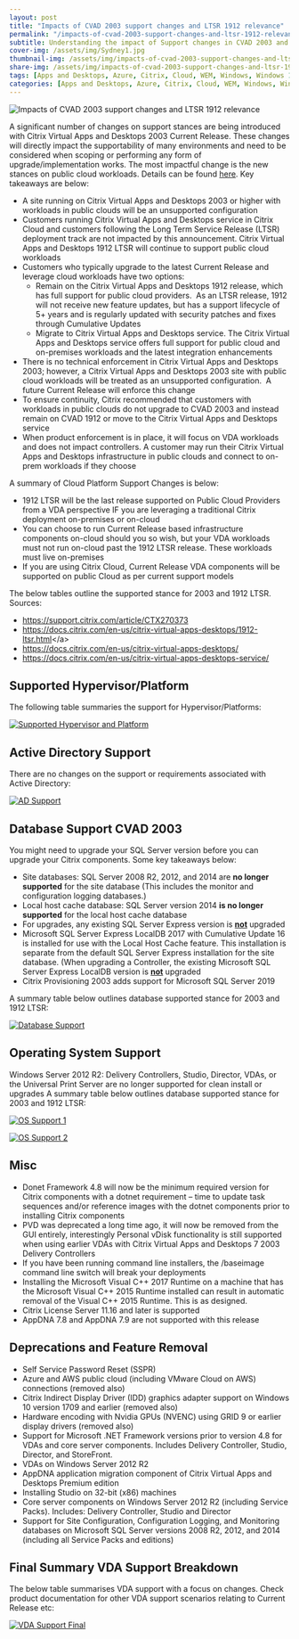 ```yaml
---
layout: post
title: "Impacts of CVAD 2003 support changes and LTSR 1912 relevance"
permalink: "/impacts-of-cvad-2003-support-changes-and-ltsr-1912-relevance/"
subtitle: Understanding the impact of Support changes in CVAD 2003 and the new relevance of LTSR when thinking about Public Cloud
cover-img: /assets/img/Sydney1.jpg
thumbnail-img: /assets/img/impacts-of-cvad-2003-support-changes-and-ltsr-1912-relevance/support.png
share-img: /assets/img/impacts-of-cvad-2003-support-changes-and-ltsr-1912-relevance/support.png
tags: [Apps and Desktops, Azure, Citrix, Cloud, WEM, Windows, Windows 10, Workspace, XenApp]
categories: [Apps and Desktops, Azure, Citrix, Cloud, WEM, Windows, Windows 10, Workspace, XenApp]
---
```


![Impacts of CVAD 2003 support changes and LTSR 1912 relevance]({{site.baseurl}}/assets/img/impacts-of-cvad-2003-support-changes-and-ltsr-1912-relevance/support.png)

A significant number of changes on support stances are being introduced with Citrix Virtual Apps and Desktops 2003 Current Release. These changes will directly impact the supportability of many environments and need to be considered when scoping or performing any form of upgrade/implementation works. The most impactful change is the new stances on public cloud workloads. Details can be found [here](https://support.citrix.com/article/CTX270373). Key takeaways are below:

*   A site running on Citrix Virtual Apps and Desktops 2003 or higher with workloads in public clouds will be an unsupported configuration
*   Customers running Citrix Virtual Apps and Desktops service in Citrix Cloud and customers following the Long Term Service Release (LTSR) deployment track are not impacted by this announcement. Citrix Virtual Apps and Desktops 1912 LTSR will continue to support public cloud workloads
*   Customers who typically upgrade to the latest Current Release and leverage cloud workloads have two options:
    *   Remain on the Citrix Virtual Apps and Desktops 1912 release, which has full support for public cloud providers.  As an LTSR release, 1912 will not receive new feature updates, but has a support lifecycle of 5+ years and is regularly updated with security patches and fixes through Cumulative Updates
    *   Migrate to Citrix Virtual Apps and Desktops service. The Citrix Virtual Apps and Desktops service offers full support for public cloud and on-premises workloads and the latest integration enhancements
*   There is no technical enforcement in Citrix Virtual Apps and Desktops 2003; however, a Citrix Virtual Apps and Desktops 2003 site with public cloud workloads will be treated as an unsupported configuration.  A future Current Release will enforce this change
*   To ensure continuity, Citrix recommended that customers with workloads in public clouds do not upgrade to CVAD 2003 and instead remain on CVAD 1912 or move to the Citrix Virtual Apps and Desktops service
*   When product enforcement is in place, it will focus on VDA workloads and does not impact controllers. A customer may run their Citrix Virtual Apps and Desktops infrastructure in public clouds and connect to on-prem workloads if they choose

A summary of Cloud Platform Support Changes is below:

*   1912 LTSR will be the last release supported on Public Cloud Providers from a VDA perspective IF you are leveraging a traditional Citrix deployment on-premises or on-cloud
*   You can choose to run Current Release based infrastructure components on-cloud should you so wish, but your VDA workloads must not run on-cloud past the 1912 LTSR release. These workloads must live on-premises
*   If you are using Citrix Cloud, Current Release VDA components will be supported on public Cloud as per current support models

The below tables outline the supported stance for 2003 and 1912 LTSR. Sources:

*   <a href="https://docs.citrix.com/en-us/citrix-virtual-apps-desktops/" target="_blank"><a href="https://support.citrix.com/article/CTX270373" target="_blank">https://support.citrix.com/article/CTX270373</a></a>
*   <a href="https://docs.citrix.com/en-us/citrix-virtual-apps-desktops/" target="_blank"><a href="https://docs.citrix.com/en-us/citrix-virtual-apps-desktops/1912-ltsr.html" target="_blank">https://docs.citrix.com/en-us/citrix-virtual-apps-desktops/1912-ltsr.html</a</a>>
*   <a href="https://docs.citrix.com/en-us/citrix-virtual-apps-desktops/" target="_blank"><a href="https://docs.citrix.com/en-us/citrix-virtual-apps-desktops/" target="_blank">https://docs.citrix.com/en-us/citrix-virtual-apps-desktops/</a></a>
*   <a href="https://docs.citrix.com/en-us/citrix-virtual-apps-desktops/" target="_blank"><a href="https://docs.citrix.com/en-us/citrix-virtual-apps-desktops-service/" target="_blank">https://docs.citrix.com/en-us/citrix-virtual-apps-desktops-service/</a></a>

## Supported Hypervisor/Platform

The following table summaries the support for Hypervisor/Platforms:

[![Supported Hypervisor and Platform]({{site.baseurl}}/assets/img/impacts-of-cvad-2003-support-changes-and-ltsr-1912-relevance/SupportedHypervisor.png)]({{site.baseurl}}/assets/img/impacts-of-cvad-2003-support-changes-and-ltsr-1912-relevance/SupportedHypervisor.png)

## Active Directory Support

There are no changes on the support or requirements associated with Active Directory:

[![AD Support]({{site.baseurl}}/assets/img/impacts-of-cvad-2003-support-changes-and-ltsr-1912-relevance/ADSupport.png)]({{site.baseurl}}/assets/img/impacts-of-cvad-2003-support-changes-and-ltsr-1912-relevance/ADSupport.png)

## Database Support CVAD 2003

You might need to upgrade your SQL Server version before you can upgrade your Citrix components. Some key takeaways below:

*   Site databases: SQL Server 2008 R2, 2012, and 2014 are **no longer supported** for the site database (This includes the monitor and configuration logging databases.)
*   Local host cache database: SQL Server version 2014 **is no longer supported** for the local host cache database
*   For upgrades, any existing SQL Server Express version is **<u>not</u>** upgraded
*   Microsoft SQL Server Express LocalDB 2017 with Cumulative Update 16 is installed for use with the Local Host Cache feature. This installation is separate from the default SQL Server Express installation for the site database. (When upgrading a Controller, the existing Microsoft SQL Server Express LocalDB version is **<u>not</u>** upgraded
*   Citrix Provisioning 2003 adds support for Microsoft SQL Server 2019

A summary table below outlines database supported stance for 2003 and 1912 LTSR:

[![Database Support]({{site.baseurl}}/assets/img/impacts-of-cvad-2003-support-changes-and-ltsr-1912-relevance/Database.png)]({{site.baseurl}}/assets/img/impacts-of-cvad-2003-support-changes-and-ltsr-1912-relevance/Database.png)

## Operating System Support

Windows Server 2012 R2: Delivery Controllers, Studio, Director, VDAs, or the Universal Print Server are no longer supported for clean install or upgrades A summary table below outlines database supported stance for 2003 and 1912 LTSR:

[![OS Support 1]({{site.baseurl}}/assets/img/impacts-of-cvad-2003-support-changes-and-ltsr-1912-relevance/OSList1.png)]({{site.baseurl}}/assets/img/impacts-of-cvad-2003-support-changes-and-ltsr-1912-relevance/OSList1.png)

[![OS Support 2]({{site.baseurl}}/assets/img/impacts-of-cvad-2003-support-changes-and-ltsr-1912-relevance/OSList2.png)]({{site.baseurl}}/assets/img/impacts-of-cvad-2003-support-changes-and-ltsr-1912-relevance/OSList2.png)

## Misc

*   Donet Framework 4.8 will now be the minimum required version for Citrix components with a dotnet requirement – time to update task sequences and/or reference images with the dotnet components prior to installing Citrix components
*   PVD was deprecated a long time ago, it will now be removed from the GUI entirely, interestingly Personal vDisk functionality is still supported when using earlier VDAs with Citrix Virtual Apps and Desktops 7 2003 Delivery Controllers
*   If you have been running command line installers, the /baseimage command line switch will break your deployments
*   Installing the Microsoft Visual C++ 2017 Runtime on a machine that has the Microsoft Visual C++ 2015 Runtime installed can result in automatic removal of the Visual C++ 2015 Runtime. This is as designed.
*   Citrix License Server 11.16 and later is supported
*   AppDNA 7.8 and AppDNA 7.9 are not supported with this release

## Deprecations and Feature Removal

*   Self Service Password Reset (SSPR)
*   Azure and AWS public cloud (including VMware Cloud on AWS) connections (removed also)
*   Citrix Indirect Display Driver (IDD) graphics adapter support on Windows 10 version 1709 and earlier (removed also)
*   Hardware encoding with Nvidia GPUs (NVENC) using GRID 9 or earlier display drivers (removed also)
*   Support for Microsoft .NET Framework versions prior to version 4.8 for VDAs and core server components. Includes Delivery Controller, Studio, Director, and StoreFront.
*   VDAs on Windows Server 2012 R2
*   AppDNA application migration component of Citrix Virtual Apps and Desktops Premium edition
*   Installing Studio on 32-bit (x86) machines
*   Core server components on Windows Server 2012 R2 (including Service Packs). Includes: Delivery Controller, Studio and Director
*   Support for Site Configuration, Configuration Logging, and Monitoring databases on Microsoft SQL Server versions 2008 R2, 2012, and 2014 (including all Service Packs and editions)

## Final Summary VDA Support Breakdown

The below table summarises VDA support with a focus on changes. Check product documentation for other VDA support scenarios relating to Current Release etc:

[![VDA Support Final]({{site.baseurl}}/assets/img/impacts-of-cvad-2003-support-changes-and-ltsr-1912-relevance/VDAFinal.png)]({{site.baseurl}}/assets/img/impacts-of-cvad-2003-support-changes-and-ltsr-1912-relevance/VDAFinal.png)